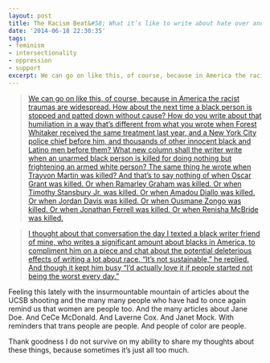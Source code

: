 ```yaml
---
layout: post
title: The Racism Beat&#58; What it’s like to write about hate over and over and over
date: '2014-06-18 22:30:35'
tags:
- feminism
- intersectionality
- oppression
- support
excerpt: We can go on like this, of course, because in America the racist traumas are widespread. How about the next time a black person is stopped and patted down without cause? How do you write about that humiliation in a way that’s different from what you wrote when Forest Whitaker received the same treatment last year, and a New York City police chief before him, and thousands of other innocent black and Latino men before them?
---
```



> [We can go on like this, of course, because in America the racist traumas are widespread. How about the next time a black person is stopped and patted down without cause? How do you write about that humiliation in a way that’s different from what you wrote when Forest Whitaker received the same treatment last year, and a New York City police chief before him, and thousands of other innocent black and Latino men before them? What new column shall the writer write when an unarmed black person is killed for doing nothing but frightening an armed white person? The same thing he wrote when Trayvon Martin was killed? And that’s to say nothing of when Oscar Grant was killed. Or when Ramarley Graham was killed. Or when Timothy Stansbury Jr. was killed. Or when Amadou Diallo was killed. Or when Jordan Davis was killed. Or when Ousmane Zongo was killed. Or when Jonathan Ferrell was killed. Or when Renisha McBride was killed.](https://medium.com/@cordjefferson/the-racism-beat-6ff47f76cbb6)

> [I thought about that conversation the day I texted a black writer friend of mine, who writes a significant amount about blacks in America, to compliment him on a piece and chat about the potential deleterious effects of writing a lot about race. “It’s not sustainable,” he replied. And though it kept him busy “I’d actually love it if people started not being the worst every day.”](https://medium.com/@cordjefferson/the-racism-beat-6ff47f76cbb6)

Feeling this lately with the insurmountable mountain of articles about the UCSB shooting and the many many people who have had to once again remind us that women are people too. And the many articles about Jane Doe. And CeCe McDonald. And Laverne Cox. And Janet Mock. With reminders that trans people are people. And people of color are people.

Thank goodness I do not survive on my ability to share my thoughts about these things, because sometimes it’s just all too much.



